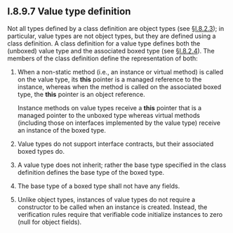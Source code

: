 ## I.8.9.7 Value type definition

Not all types defined by a class definition are object types (see §[I.8.2.3](i.8.2.3-classes-interfaces-and-objects.md)); in particular, value types are not object types, but they are defined using a class definition. A class definition for a value type defines both the (unboxed) value type and the associated boxed type (see §[I.8.2.4](i.8.2.4-boxing-and-unboxing-of-values.md)). The members of the class definition define the representation of both:

 1. When a non-static method (i.e., an instance or virtual method) is called on the value type, its **this** pointer is a managed reference to the instance, whereas when the method is called on the associated boxed type, the **this** pointer is an object reference.

     Instance methods on value types receive a **this** pointer that is a managed pointer to the unboxed type whereas virtual methods (including those on interfaces implemented by the value type) receive an instance of the boxed type.

 2. Value types do not support interface contracts, but their associated boxed types do.

 3. A value type does not inherit; rather the base type specified in the class definition defines the base type of the boxed type.

 4. The base type of a boxed type shall not have any fields.

 5. Unlike object types, instances of value types do not require a constructor to be called when an instance is created. Instead, the verification rules require that verifiable code initialize instances to zero (null for object fields).
